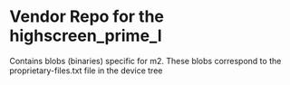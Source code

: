Vendor Repo for the highscreen_prime_l
=======================================

Contains blobs (binaries) specific for m2.
These blobs correspond to the proprietary-files.txt file in the device tree
